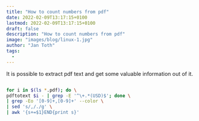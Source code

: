 ```yaml
---
title: "How to count numbers from pdf"
date: 2022-02-09T13:17:15+0100
lastmod: 2022-02-09T13:17:15+0100
draft: false
description: "How to count numbers from pdf"
image: "images/blog/linux-1.jpg"
author: "Jan Toth"
tags:
  -
---
```



It is possible to extract pdf text and get some valuable information out of it.


```bash

for i in $(ls *.pdf); do \
pdftotext $i - | grep -E '^\+.*(USD)$'; done \
| grep -Eo '[0-9]+,[0-9]+' --color \
| sed 's/,/./g' \
| awk '{s+=$1}END{print s}'

```
